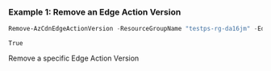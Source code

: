 ### Example 1: Remove an Edge Action Version
```powershell
Remove-AzCdnEdgeActionVersion -ResourceGroupName "testps-rg-da16jm" -EdgeActionName "edgeaction001" -Version "v1"
```

```output
True
```

Remove a specific Edge Action Version